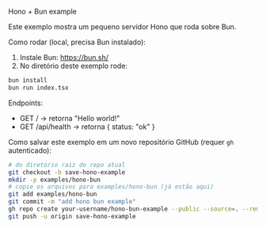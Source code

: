 Hono + Bun example

Este exemplo mostra um pequeno servidor Hono que roda sobre Bun.

Como rodar (local, precisa Bun instalado):

1. Instale Bun: https://bun.sh/
2. No diretório deste exemplo rode:

```bash
bun install
bun run index.tsx
```

Endpoints:
- GET / -> retorna "Hello world!"
- GET /api/health -> retorna { status: "ok" }

Como salvar este exemplo em um novo repositório GitHub (requer `gh` autenticado):

```bash
# do diretório raiz do repo atual
git checkout -b save-hono-example
mkdir -p examples/hono-bun
# copie os arquivos para examples/hono-bun (já estão aqui)
git add examples/hono-bun
git commit -m "add hono bun example"
gh repo create your-username/hono-bun-example --public --source=. --remote=origin
git push -u origin save-hono-example
```
